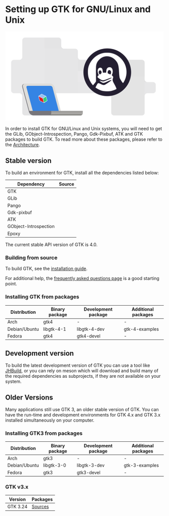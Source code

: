 ---
---

# Setting up GTK for GNU/Linux and Unix

![GTK and Linux](/assets/img/docs/docs-gtk-linux.svg)

In order to install GTK for GNU/Linux and Unix systems, you will need to get
the GLib, GObject-Introspection, Pango, Gdk-Pixbuf, ATK and GTK packages to
build GTK. To read more about these packages, please refer to the
[Architecture](/docs/architecture/).

## Stable version

To build an environment for GTK, install all the dependencies listed below:

Dependency | Source
--- | :---:
GTK | [<i class="fas fa-download"></i>](https://download.gnome.org/sources/gtk/)
GLib | [<i class="fas fa-download"></i>](https://download.gnome.org/sources/glib/)
Pango | [<i class="fas fa-download"></i>](https://download.gnome.org/sources/pango/)
Gdk-pixbuf | [<i class="fas fa-download"></i>](https://download.gnome.org/sources/gdk-pixbuf/)
ATK | [<i class="fas fa-download"></i>](https://download.gnome.org/sources/atk/)
GObject-Introspection | [<i class="fas fa-download"></i>](https://download.gnome.org/sources/gobject-introspection/)
Epoxy | [<i class="fas fa-download"></i>](https://download.gnome.org/sources/libepoxy/)

The current stable API version of GTK is 4.0.

### Building from source

To build GTK, see the [installation guide](https://docs.gtk.org/gtk4/building.html).

For additional help, the [frequently asked questions page](https://docs.gtk.org/gtk4/question_index.html) is a
good starting point.

### Installing GTK from packages

| Distribution  | Binary package | Development package | Additional packages |
| ------------- | -------------- | ------------------- | ------------------- |
| Arch          | gtk4           | -                   | -                   |
| Debian/Ubuntu | libgtk-4-1     | libgtk-4-dev        | gtk-4-examples      |
| Fedora        | gtk4           | gtk4-devel          | -                   |

## Development version

To build the latest development version of GTK you can use a tool like
[JHBuild](https://wiki.gnome.org/Projects/Jhbuild), or you can rely on
meson which will download and build many of the required dependencies
as subprojects, if they are not available on your system.

## Older Versions

Many applications still use GTK 3, an older stable version of GTK. You
can have the run-time and development environments for GTK 4.x and GTK 3.x
installed simultaneously on your computer.

### Installing GTK3 from packages

| Distribution  | Binary package | Development package | Additional packages |
| ------------- | -------------- | ------------------- | ------------------- |
| Arch          | gtk3           | -                   | -                   |
| Debian/Ubuntu | libgtk-3-0     | libgtk-3-dev        | gtk-3-examples      |
| Fedora        | gtk3           | gtk3-devel          | -                   |

### GTK v3.x

Version | Packages
--- | ---
GTK 3.24 | [Sources](https://download.gnome.org/sources/gtk+/3.24/)
